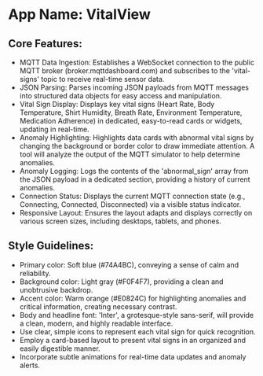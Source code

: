 # **App Name**: VitalView

## Core Features:

- MQTT Data Ingestion: Establishes a WebSocket connection to the public MQTT broker (broker.mqttdashboard.com) and subscribes to the 'vital-signs' topic to receive real-time sensor data.
- JSON Parsing: Parses incoming JSON payloads from MQTT messages into structured data objects for easy access and manipulation.
- Vital Sign Display: Displays key vital signs (Heart Rate, Body Temperature, Shirt Humidity, Breath Rate, Environment Temperature, Medication Adherence) in dedicated, easy-to-read cards or widgets, updating in real-time.
- Anomaly Highlighting: Highlights data cards with abnormal vital signs by changing the background or border color to draw immediate attention.  A tool will analyze the output of the MQTT simulator to help determine anomalies.
- Anomaly Logging: Logs the contents of the 'abnormal_sign' array from the JSON payload in a dedicated section, providing a history of current anomalies.
- Connection Status: Displays the current MQTT connection state (e.g., Connecting, Connected, Disconnected) via a visible status indicator.
- Responsive Layout: Ensures the layout adapts and displays correctly on various screen sizes, including desktops, tablets, and phones.

## Style Guidelines:

- Primary color: Soft blue (#74A4BC), conveying a sense of calm and reliability.
- Background color: Light gray (#F0F4F7), providing a clean and unobtrusive backdrop.
- Accent color: Warm orange (#E0824C) for highlighting anomalies and critical information, creating necessary contrast.
- Body and headline font: 'Inter', a grotesque-style sans-serif, will provide a clean, modern, and highly readable interface.
- Use clear, simple icons to represent each vital sign for quick recognition.
- Employ a card-based layout to present vital signs in an organized and easily digestible manner.
- Incorporate subtle animations for real-time data updates and anomaly alerts.